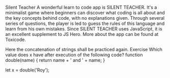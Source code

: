 Silent Teacher
A wonderful learn to code app is SILENT TEACHER. It's a minimalist game where beginners can discover what coding is all about and the key concepts behind code, with no explanations given. Through several series of questions, the player is led to guess the rules of this language and learn from his own mistakes. Since SILENT TEACHER uses JavaScript, it is an excellent supplement to JS Hero. More about the app can be found at Toxicode.

Here the concatenation of strings shall be practiced again.
Exercise
Which value does x have after execution of the following code?
function double(name) {
  return name + ' and ' + name;
}

let x = double('Roy');